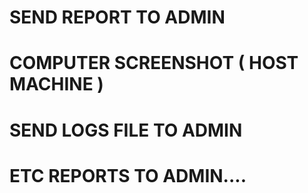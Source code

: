 # SEND REPORT TO ADMIN

# COMPUTER SCREENSHOT ( HOST MACHINE )

# SEND LOGS FILE TO ADMIN

# ETC REPORTS TO ADMIN....